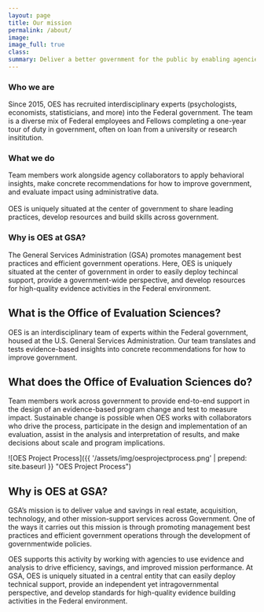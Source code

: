 ```yaml
---
layout: page
title: Our mission
permalink: /about/
image:
image_full: true
class:
summary: Deliver a better government for the public by enabling agencies to build and use evidence to drive decisions
---
```

<section class="usa-section background-tint">
  <div class="usa-grid main-content">
    <div class="usa-grid">
      <div class="usa-width-one-half">
        <h3><left>Who we are</h3>
        <p>Since 2015, OES has recruited interdisciplinary experts (psychologists, economists, statisticians, and more) into the Federal government. The team is a diverse mix of Federal employees and Fellows completing a one-year tour of duty in government, often on loan from a university or research insititution.</p>
      </div>
      <div class="usa-width-one-half">
        <h3><left>What we do</h3>
        <p>Team members work alongside agency collaborators to apply behavioral insights, make concrete recommendations for how to improve government, and evaluate impact using administrative data.
          <br/><br/>
         OES is uniquely situated at the center of government to share leading practices, develop resources and build skills across government. 
          </p>
      </div>
        </section>
<section class="usa-section background-tint">
  <div class="usa-grid main-content">
    <div class="usa-grid">
      <div class="usa-width-one-half">
        <h3><left>Why is OES at GSA?</h3>
        <p>The General Services Administration (GSA) promotes management best practices and efficient government operations. Here, OES is uniquely situated at the center of government in order to easily deploy techincal support, provide a government-wide perspective, and develop resources for high-quality evidence activities in the Federal environment.</p>
      </div>
        </section>
      
## What is the Office of Evaluation Sciences?

OES is an interdisciplinary team of experts within the Federal government, housed at the U.S. General Services Administration. Our team translates and tests evidence-based insights into concrete recommendations for how to improve government.

## What does the Office of Evaluation Sciences do?

Team members work across government to provide end-to-end support in the design of an evidence-based program change and test to measure impact. Sustainable change is possible when OES works with collaborators who drive the process, participate in the design and implementation of an evaluation, assist in the analysis and interpretation of results, and make decisions about scale and program implications.

![OES Project Process]({{ '/assets/img/oesprojectprocess.png' | prepend: site.baseurl }} "OES Project Process")

## Why is OES at GSA?

GSA’s mission is to deliver value and savings in real estate, acquisition, technology, and other mission-support services across Government. One of the ways it carries out this mission is through promoting management best practices and efficient government operations through the development of governmentwide policies.

OES supports this activity by working with agencies to use evidence and analysis to drive efficiency, savings, and improved mission performance. At GSA, OES is uniquely situated in a central entity that can easily deploy technical support, provide an independent yet intragovernmental perspective, and develop standards for high-quality evidence building activities in the Federal environment.

